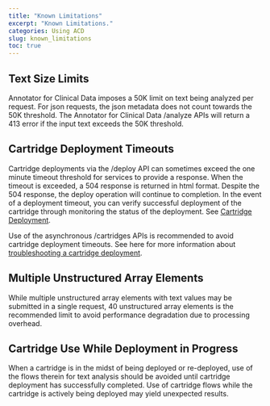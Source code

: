 ```yaml
---
title: "Known Limitations"
excerpt: "Known Limitations."
categories: Using ACD
slug: known_limitations
toc: true
---
```

<!-- ---

copyright:
  years: 2011, 2019
lastupdated: "2019-04-12"

keywords: annotator clinical data, clinical data, annotation

subcollection: wh-acd

--- -->

<!-- # Known Limitations -->

## Text Size Limits

Annotator for Clinical Data imposes a 50K limit on text being analyzed per request. For json requests, the json metadata does not count towards the 50K threshold. The Annotator for Clinical Data /analyze APIs will return a 413 error if the input text exceeds the 50K threshold.

## Cartridge Deployment Timeouts

Cartridge deployments via the /deploy API can sometimes exceed the one minute timeout threshold for services to provide a response. When the timeout is exceeded, a 504 response is returned in html format. Despite the 504 response, the deploy operation will continue to completion. In the event of a deployment timeout, you can verify successful deployment of the cartridge through monitoring the status of the deployment.  See [Cartridge Deployment](/usage/customizing/#cartridge-deployment).

Use of the asynchronous /cartridges APIs is recommended to avoid cartridge deployment timeouts.  See here for more information about [troubleshooting a cartridge deployment](/troubleshooting/troubleshooting-cartridge-deploy/).

## Multiple Unstructured Array Elements

While multiple unstructured array elements with text values may be submitted in a single request, 40 unstructured array elements is the recommended limit to avoid performance degradation due to processing overhead.

## Cartridge Use While Deployment in Progress

When a cartridge is in the midst of being deployed or re-deployed, use of the flows therein for text analysis should be avoided until cartridge deployment has successfully completed. Use of cartridge flows while the cartridge is actively being deployed may yield unexpected results.
